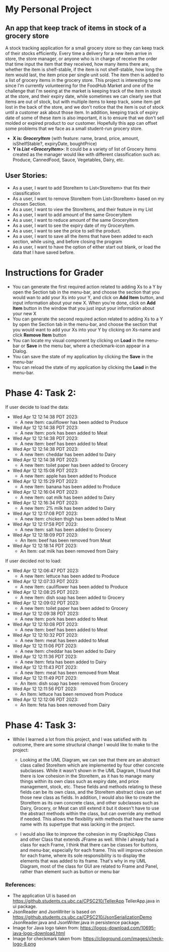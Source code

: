 # My Personal Project

## An app that keep track of items in stock of a grocery store
A stock tracking application for a small grocery store so they can keep track of their stocks efficiently. Every time a
delivery for a new item arrive in store, the store manager, or anyone who is in charge of receive the order that time 
input the item that they received, how many items there are, whether the item is shelf-stable, if the item is not 
shelf-stable, how long the item would last, the item price per single unit sold. The item then is added to a list of
grocery items in the grocery store. This project is interesting to me since I'm currently volunteering for the FoodHub 
Market and one of the challenge that I'm seeing at the market is keeping track of the item in stock at the store, and 
their expiry date, while sometimes we can clearly see that items are out of stock, but with multiple items to keep 
track, some item get lost in the back of the store, and we don't notice that the item is out of stock until a customer 
ask about those item. In addition, keeping track of expiry date of some of these item is also important, it is to 
ensure that we don't sell molded or expired product to our customer. Hopefully this app can offset some problems
that we face as a small student-run grocery store. 


- **X is: *GroceryItem*** (with feature: name, brand, price, amount, isShelfStable?, expiryDate, boughtPrice)
- **Y is *List \<GroceryItem>***: It could be a variety of list of Grocery Items created as the manager would like with 
different classification such as: Produce, CannedFood, Sauce, Vegetables, Dairy, etc.

## User Stories:
- As a user, I want to add StoreItem to List\<StoreItem> that fits their classification
- As a user, I want to remove StoreItem from List\<StoreItem> based on my chosen Section.
- As a user, I want to view the StoreItems, and their feature in my List
- As a user, I want to add amount of the same GroceryItem
- As a user, I want to reduce amount of the same GroceryItem
- As a user, I want to see the expiry date of my GroceryItem.
- As a user, I want to see the price to sell the product.
- As a user, I want to save all the items that have been added to each section, while using, 
and before closing the program
- As a user, I want to have the option of either start out blank, or load the data that I have saved before.

# Instructions for Grader
- You can generate the first required action related to adding Xs to a Y by open the Section tab in the menu-bar, 
and choose the section that you would wan to add your Xs into your Y, and click on **Add Item** button, 
and input information about your new X. When you're done, click on **Add Item** button in the window that you just 
input your information about your new X
- You can generate the second required action related to adding Xs to a Y by open the Section tab in the menu-bar,
and choose the section that you would want to add your Xs into your Y by clicking on Xs-name and click **Remove Item** button
- You can locate my visual component by clicking on **Load** in the menu-bar or **Save** in the menu bar, 
where a checkmark-icon appear in a Dialog.
- You can save the state of my application by clicking the **Save** in the menu-bar
- You can reload the state of my application by clicking the **Load** in the menu-bar.

# Phase 4: Task 2:
If user decide to load the data:
- Wed Apr 12 12:14:38 PDT 2023:
  - A new Item: cauliflower has been added to Produce
- Wed Apr 12 12:14:38 PDT 2023:
  - A new Item: pork has been added to Meat
- Wed Apr 12 12:14:38 PDT 2023:
  - A new Item: beef has been added to Meat
- Wed Apr 12 12:14:38 PDT 2023:
  - A new Item: cheddar has been added to Dairy
- Wed Apr 12 12:14:38 PDT 2023:
  - A new Item: toilet paper has been added to Grocery
- Wed Apr 12 12:15:08 PDT 2023:
  - A new Item: apple has been added to Produce
- Wed Apr 12 12:15:29 PDT 2023:
  - A new Item: banana has been added to Produce
- Wed Apr 12 12:16:04 PDT 2023:
  - A new Item: oat milk has been added to Dairy
- Wed Apr 12 12:16:34 PDT 2023:
  - A new Item: 2% milk has been added to Dairy
- Wed Apr 12 12:17:08 PDT 2023:
  - A new Item: chicken thigh has been added to Meat
- Wed Apr 12 12:17:58 PDT 2023:
  - A new Item: salt has been added to Grocery
- Wed Apr 12 12:18:09 PDT 2023:
  - An Item: beef has been removed from Meat
- Wed Apr 12 12:18:14 PDT 2023:
  - An Item: oat milk has been removed from Dairy


If user decided not to load:
- Wed Apr 12 12:06:47 PDT 2023:
   - A new Item: lettuce has been added to Produce
- Wed Apr 12 12:07:33 PDT 2023:
   - A new Item: cauliflower has been added to Produce
- Wed Apr 12 12:08:25 PDT 2023:
   - A new Item: dish soap has been added to Grocery
- Wed Apr 12 12:09:02 PDT 2023:
   - A new Item: toilet paper has been added to Grocery
- Wed Apr 12 12:09:38 PDT 2023:
   - A new Item: pork has been added to Meat
- Wed Apr 12 12:10:08 PDT 2023:
   - A new Item: beef has been added to Meat
- Wed Apr 12 12:10:32 PDT 2023:
   - A new Item: meat has been added to Meat
- Wed Apr 12 12:11:06 PDT 2023:
   - A new Item: cheddar has been added to Dairy
- Wed Apr 12 12:11:36 PDT 2023:
   - A new Item: feta has been added to Dairy
- Wed Apr 12 12:11:43 PDT 2023:
   - A new Item: meat has been removed from Meat
- Wed Apr 12 12:11:49 PDT 2023:
   - An Item: dish soap has been removed from Grocery
- Wed Apr 12 12:11:56 PDT 2023:
   - An Item: lettuce has been removed from Produce
- Wed Apr 12 12:12:06 PDT 2023:
   - An Item: feta has been removed from Dairy

# Phase 4: Task 3:
- While I learned a lot from this project, and I was satisfied with its outcome, there are some structural change I would like to make to the project:
   - Looking at the UML Diagram, we can see that there are an abstract class called StoreItem which are implemented by
four other concrete subclasses. While it wasn't shown in the UML Diagram, I found that there is low cohesion in the StoreItem,
as it has to manage many things within its own class such as expiry date, and price management, stock, etc. These fields and 
methods relating to these fields can be its own class, and the StoreItem abstract class can set those new class as fields.
In addition, I would also like to create the StoreItem as its own concrete class, and other subclasses such as Dairy, Grocery, or Meat
can still extend it but it doesn't have to use the abstract methods within the class, but can override any method if needed. This allows
the flexibility with methods that have the same name with its supertype that was lacking in the project. 

   - I would also like to improve the cohesion in my GraphicApp Class and other Class that extends JFrame as well. 
  While I already had a class for each Frame, I think that there can be classes for buttons, and menu-bar, especially for each frame. 
  This will improve cohesion for each frame, where its sole responsibility is to display the elements that was added to its frame. 
  That's why in my UML Diagram, most of the class for GUI are related to Frame and Panel, rather than element such as button or menu bar
### References:
- The application UI is based on https://github.students.cs.ubc.ca/CPSC210/TellerApp TellerApp.java in ui package.
- JsonReader and JsonWriter is based on https://github.students.cs.ubc.ca/CPSC210/JsonSerializationDemo JsonReader.java
and JsonWriter.java in persistence package.
- Image for Java logo taken from: https://logos-download.com/10695-java-logo-download.html
- Image for checkmark taken from: https://clipground.com/images/check-logo-8.png


  